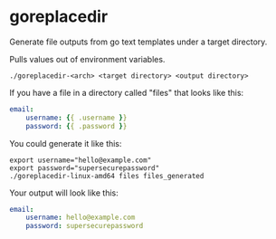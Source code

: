 # goreplacedir

Generate file outputs from go text templates under a target directory.

Pulls values out of environment variables.

```shell script
./goreplacedir-<arch> <target directory> <output directory>
```

If you have a file in a directory called "files" that looks like this:
```yaml
email:
    username: {{ .username }}
    password: {{ .password }}
```
You could generate it like this:

```shell script
export username="hello@example.com"
export password="supersecurepassword"
./goreplacedir-linux-amd64 files files_generated
```

Your output will look like this:

```yaml
email:
    username: hello@example.com
    password: supersecurepassword
```